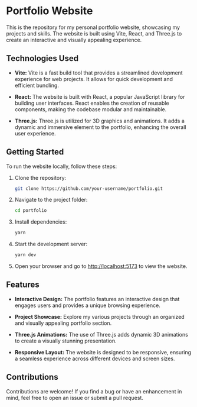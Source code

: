# Portfolio Website

This is the repository for my personal portfolio website, showcasing my projects and skills. The website is built using Vite, React, and Three.js to create an interactive and visually appealing experience.

## Technologies Used

- **Vite:** Vite is a fast build tool that provides a streamlined development experience for web projects. It allows for quick development and efficient bundling.

- **React:** The website is built with React, a popular JavaScript library for building user interfaces. React enables the creation of reusable components, making the codebase modular and maintainable.

- **Three.js:** Three.js is utilized for 3D graphics and animations. It adds a dynamic and immersive element to the portfolio, enhancing the overall user experience.

## Getting Started

To run the website locally, follow these steps:

1. Clone the repository:

    ```bash
    git clone https://github.com/your-username/portfolio.git
    ```

2. Navigate to the project folder:

    ```bash
    cd portfolio
    ```

3. Install dependencies:

    ```bash
    yarn 
    ```

4. Start the development server:

    ```bash
    yarn dev
    ```

5. Open your browser and go to [http://localhost:5173](http://localhost:5173) to view the website.

## Features

- **Interactive Design:** The portfolio features an interactive design that engages users and provides a unique browsing experience.

- **Project Showcase:** Explore my various projects through an organized and visually appealing portfolio section.

- **Three.js Animations:** The use of Three.js adds dynamic 3D animations to create a visually stunning presentation.

- **Responsive Layout:** The website is designed to be responsive, ensuring a seamless experience across different devices and screen sizes.

## Contributions

Contributions are welcome! If you find a bug or have an enhancement in mind, feel free to open an issue or submit a pull request.
